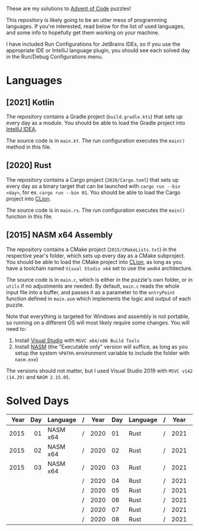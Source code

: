 These are my solutions to [Advent of Code](https://adventofcode.com) puzzles!

This repository is likely going to be an utter mess of programming languages. If you're interested, read below for the list of used languages, and some info to hopefully get them working on your machine.

I have included Run Configurations for JetBrains IDEs, so if you use the appropriate IDE or IntelliJ language plugin, you should see each solved day in the Run/Debug Configurations menu.

# Languages

## \[2021\] Kotlin

The repository contains a Gradle project (`build.gradle.kts`) that sets up every day as a module. You should be able to load the Gradle project into [IntelliJ IDEA](https://www.jetbrains.com/idea/).

The source code is in `main.kt`. The run configuration executes the `main()` method in this file.

## \[2020\] Rust

The repository contains a Cargo project (`2020/Cargo.toml`) that sets up every day as a binary target that can be launched with `cargo run --bin <day>`, for ex. `cargo run --bin 01`. You should be able to load the Cargo project into [CLion](https://www.jetbrains.com/clion/).

The source code is in `main.rs`. The run configuration executes the `main()` function in this file.

## \[2015\] NASM x64 Assembly

The repository contains a CMake project (`2015/CMakeLists.txt`) in the respective year's folder, which sets up every day as a CMake subproject. You should be able to load the CMake project into [CLion](https://www.jetbrains.com/clion/), as long as you have a toolchain named `Visual Studio x64` set to use the `amd64` architecture.

The source code is in `main.c`, which is either in the puzzle's own folder, or in `utils` if no adjustments are needed. By default, `main.c` reads the whole input file into a buffer, and passes it as a parameter to the `entryPoint` function defined in `main.asm` which implements the logic and output of each puzzle.

Note that everything is targeted for Windows and assembly is not portable, so running on a different OS will most likely require some changes. You will need to:

1. Install [Visual Studio](https://visualstudio.microsoft.com/) with `MSVC x64/x86 Build Tools`
2. Install [NASM](https://www.nasm.us/pub/nasm/releasebuilds/?C=M;O=D) (the "Executable only" version will suffice, as long as you setup the system `%PATH%` environment variable to include the folder with `nasm.exe`)

The versions should not matter, but I used Visual Studio 2019 with `MSVC v142 (14.29)` and `NASM 2.15.05`.

# Solved Days

| Year | Day | Language |  /  | Year | Day | Language |  /  | Year | Day | Language |
|-----:|----:|----------|-----|------|-----|----------|-----|------|-----|----------|
| 2015 |  01 | NASM x64 |  /  | 2020 |  01 | Rust     |  /  | 2021 |  01 | Kotlin   |
| 2015 |  02 | NASM x64 |  /  | 2020 |  02 | Rust     |  /  | 2021 |  02 | Kotlin   |
| 2015 |  03 | NASM x64 |  /  | 2020 |  03 | Rust     |  /  | 2021 |  03 | Kotlin   |
|      |     |          |  /  | 2020 |  04 | Rust     |  /  | 2021 |  04 | Kotlin   |
|      |     |          |  /  | 2020 |  05 | Rust     |  /  | 2021 |  05 | Kotlin   |
|      |     |          |  /  | 2020 |  06 | Rust     |  /  | 2021 |  06 | Kotlin   |
|      |     |          |  /  | 2020 |  07 | Rust     |  /  | 2021 |  07 | Kotlin   |
|      |     |          |  /  | 2020 |  08 | Rust     |  /  | 2021 |  08 | Kotlin   |
